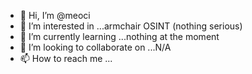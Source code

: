 - 👋 Hi, I’m @meoci
- 👀 I’m interested in ...armchair OSINT (nothing serious)
- 🌱 I’m currently learning ...nothing at the moment
- 💞️ I’m looking to collaborate on ...N/A
- 📫 How to reach me ...
<!---
meoci/meoci is a ✨ special ✨ repository because its `README.md` (this file) appears on your GitHub profile.
You can click the Preview link to take a look at your changes.
--->

